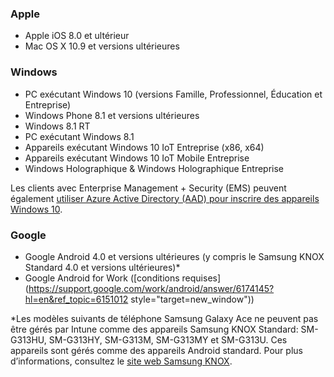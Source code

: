 

### <a name="apple"></a>Apple
  - Apple iOS 8.0 et ultérieur
  - Mac OS X 10.9 et versions ultérieures

### <a name="windows"></a>Windows
  - PC exécutant Windows 10 (versions Famille, Professionnel, Éducation et Entreprise)
  - Windows Phone 8.1 et versions ultérieures
  - Windows 8.1 RT
  - PC exécutant Windows 8.1
  - Appareils exécutant Windows 10 IoT Entreprise (x86, x64)
  - Appareils exécutant Windows 10 IoT Mobile Entreprise
  - Windows Holographique & Windows Holographique Entreprise

Les clients avec Enterprise Management + Security (EMS) peuvent également [utiliser Azure Active Directory (AAD) pour inscrire des appareils Windows 10](/intune/deploy-use/set-up-windows-device-management-with-microsoft-intune#azure-active-directory-enrollment).

### <a name="google"></a>Google
- Google Android 4.0 et versions ultérieures (y compris le Samsung KNOX Standard 4.0 et versions ultérieures)*
- Google Android for Work ([conditions requises](https://support.google.com/work/android/answer/6174145?hl=en&ref_topic=6151012 style="target=new_window"))

*Les modèles suivants de téléphone Samsung Galaxy Ace ne peuvent pas être gérés par Intune comme des appareils Samsung KNOX Standard: SM-G313HU, SM-G313HY, SM-G313M, SM-G313MY et SM-G313U. Ces appareils sont gérés comme des appareils Android standard. Pour plus d’informations, consultez le [site web Samsung KNOX](https://www.samsungknox.com/en).
 


<!--HONumber=Dec16_HO1-->



